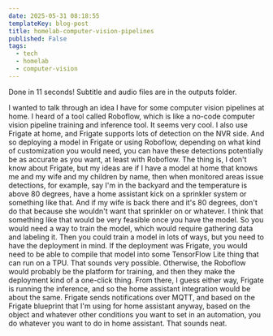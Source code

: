 ```yaml
---
date: 2025-05-31 08:18:55
templateKey: blog-post
title: homelab-computer-vision-pipelines
published: False
tags:
  - tech
  - homelab
  - computer-vision
---
```


Done in 11 seconds! Subtitle and audio files are in the outputs folder.

I wanted to talk through an idea I have for some computer vision pipelines at home.
I heard of a tool called Roboflow, which is like a no-code computer vision pipeline training
and inference tool.
It seems very cool.
I also use Frigate at home, and Frigate supports lots of detection on the NVR side.
And so deploying a model in Frigate or using Roboflow, depending on what kind of customization
you would need, you can have these detections potentially be as accurate as you want, at
least with Roboflow.
The thing is, I don't know about Frigate, but my ideas are if I have a model at home
that knows me and my wife and my children by name, then when monitored areas issue detections,
for example, say I'm in the backyard and the temperature is above 80 degrees, have a home
assistant kick on a sprinkler system or something like that.
And if my wife is back there and it's 80 degrees, don't do that because she wouldn't want that
sprinkler on or whatever.
I think that something like that would be very feasible once you have the model.
So you would need a way to train the model, which would require gathering data and labeling
it.
Then you could train a model in lots of ways, but you need to have the deployment in mind.
If the deployment was Frigate, you would need to be able to compile that model into some
TensorFlow Lite thing that can run on a TPU.
That sounds very possible.
Otherwise, the Roboflow would probably be the platform for training, and then they make
the deployment kind of a one-click thing.
From there, I guess either way, Frigate is running the inference, and so the home assistant
integration would be about the same.
Frigate sends notifications over MQTT, and based on the Frigate blueprint that I'm using
for home assistant anyway, based on the object and whatever other conditions you want to
set in an automation, you do whatever you want to do in home assistant.
That sounds neat.
